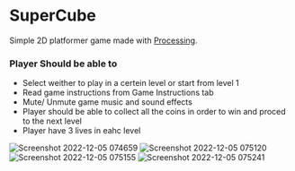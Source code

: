 # SuperCube

Simple 2D platformer game made with [Processing](https://processing.org). 

### Player Should be able to

- Select weither to play in a certein level or start from level 1
- Read game instructions from Game Instructions tab
- Mute/ Unmute game music and sound effects
- Player should be able to collect all the coins in order to win and proced to the next level
- Player have 3 lives in eahc level

![Screenshot 2022-12-05 074659](https://user-images.githubusercontent.com/52406809/205558868-a310fe23-0979-458d-a9c3-523498e55a70.png)
![Screenshot 2022-12-05 075120](https://user-images.githubusercontent.com/52406809/205559528-a44ed1f8-e4b3-4db4-924f-f98c30a71042.png)
![Screenshot 2022-12-05 075155](https://user-images.githubusercontent.com/52406809/205559530-3d9379a5-8590-4ab9-a48c-ef8e382888d7.png)
![Screenshot 2022-12-05 075241](https://user-images.githubusercontent.com/52406809/205559531-439c3d60-ba26-4546-822d-4bc1fb78fdf5.png)

